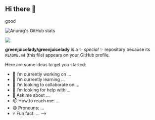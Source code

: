 ## Hi there 👋

good

![Anurag's GitHub stats](https://github-readme-stats.vercel.app/api?username=anuraghazra&show_icons=true&theme=radical)

<img src = "https://image.ytn.co.kr/general/jpg/2017/1018/201710181100063682_d.jpg">

**greenjuicelady/greenjuicelady** is a ✨ _special_ ✨ repository because its `README.md` (this file) appears on your GitHub profile.

Here are some ideas to get you started:

- 🔭 I’m currently working on ...
- 🌱 I’m currently learning ...
- 👯 I’m looking to collaborate on ...
- 🤔 I’m looking for help with ...
- 💬 Ask me about ...
- 📫 How to reach me: ...
- 😄 Pronouns: ...
- ⚡ Fun fact: ...
-->
